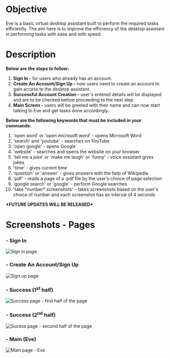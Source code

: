# Objective
Eve is a basic virtual desktop assistant built to perform the required tasks efficiently. The aim here is to improve the efficiency of the desktop assistant in performing tasks with ease and with speed.

# Description
**Below are the steps to follow:**
1. **Sign In -** for users who already has an account.
2. **Create An Account/Sign Up -** new users need to create an account to gain access to the desktop assistant.
3. **Successful Account Creation -** user's entered details will be displayed and are to be checked before proceeding to the next step.
4. **Main Screen -** users will be greeted with their name and can now start talking to Eve and get tasks done accordingly.

**Below are the following keywords that must be included in your commands:**
1. 'open word' or 'open microsoft word' - opens Microsoft Word
2. 'search' and 'youtube' - searches on YouTube
3. 'open google' - opens Google
4. 'website' - searches and opens the website on your browser
5. 'tell me a joke' or 'make me laugh' or 'funny' - voice assistant gives jokes
6. 'time' - gives current time
7. 'question' or 'answer' - gives answers with the help of Wikipedia
8. 'pdf' - reads a page of a .pdf file by the user's choice of page selection
9. 'google search' or 'google' - perform Google searches
10. 'take \*number\* screenshots' - takes screenshots based on the user's choice of number and each screenshot has an interval of  4 seconds

**\*FUTURE UPDATES WILL BE RELEASED\***

# Screenshots - Pages
### - Sign In
![Sign in page](https://user-images.githubusercontent.com/104430325/200963503-c402ae2e-d8f4-4352-a022-3b7e4218d693.jpg)
### - Create An Account/Sign Up
![Sign up page](https://user-images.githubusercontent.com/104430325/200963550-6da2a380-2d4b-4198-881b-6c10a474f8b3.jpg)
### - Success (1<sup>st</sup> half)
![Success page - first half of the page](https://user-images.githubusercontent.com/104430325/200963563-2051174b-2dce-4500-896c-d7648d6b1653.jpg)
### - Success (2<sup>nd</sup> half)
![Sucess page - second half of the page](https://user-images.githubusercontent.com/104430325/200963570-9a2d78fe-5693-4a52-9edc-b71df7f43164.jpg)
### - Main (Eve)
![Main page - Eve](https://user-images.githubusercontent.com/104430325/201472603-f7ec81c7-df3e-464c-a977-602969e50ab5.jpg)
